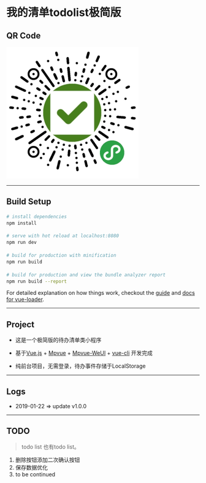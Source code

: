 # 我的清单todolist极简版

## QR Code

![QR](./static/qrcode.jpg)

-------

## Build Setup

``` bash
# install dependencies
npm install

# serve with hot reload at localhost:8080
npm run dev

# build for production with minification
npm run build

# build for production and view the bundle analyzer report
npm run build --report
```

For detailed explanation on how things work, checkout the [guide](http://vuejs-templates.github.io/webpack/) and [docs for vue-loader](http://vuejs.github.io/vue-loader).

----

## Project

- 这是一个极简版的待办清单类小程序

- 基于[Vue.js](https://cn.vuejs.org/) + [Mpvue](http://mpvue.com/) + [Mpvue-WeUI](https://kuangpf.com/mpvue-weui/#/) + [vue-cli](https://cli.vuejs.org/zh/guide/cli-service.html) 开发完成

- 纯前台项目，无需登录，待办事件存储于LocalStorage

-----

## Logs

- 2019-01-22  => update v1.0.0

----

## TODO

> todo list 也有todo list。

1. 删除按钮添加二次确认按钮
2. 保存数据优化
3. to be continued